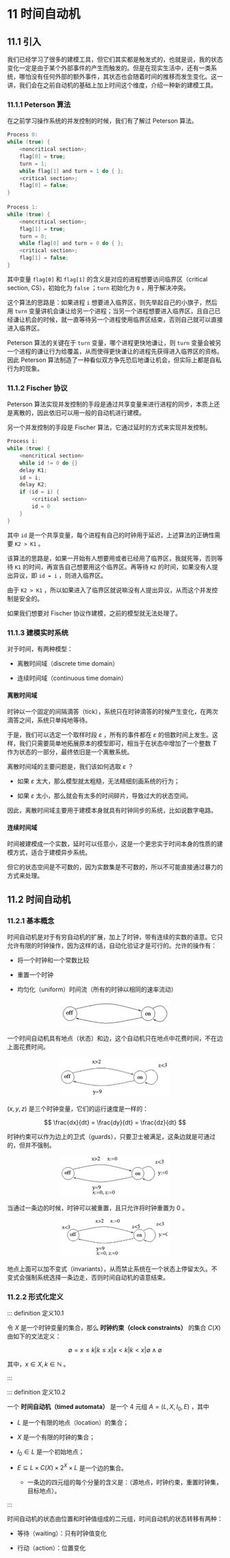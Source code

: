 # 11 时间自动机

## 11.1 引入

我们已经学习了很多的建模工具，但它们其实都是触发式的，也就是说，我的状态变化一定是由于某个外部事件的产生而触发的。但是在现实生活中，还有一类系统，哪怕没有任何外部的额外事件，其状态也会随着时间的推移而发生变化。这一讲，我们会在之前自动机的基础上加上时间这个维度，介绍一种新的建模工具。

### 11.1.1 Peterson 算法

在之前学习操作系统的并发控制的时候，我们有了解过 Peterson 算法。

```c
Process 0:
while (true) {
    <noncritical section>;
    flag[0] = true;
    turn = 1;
    while flag[1] and turn = 1 do { };
    <critical section>;
    flag[0] = false;
}

Process 1:
while (true) {
    <noncritical section>;
    flag[1] = true;
    turn = 0;
    while flag[0] and turn = 0 do { };
    <critical section>;
    flag[1] = false;
}
```

其中变量 `flag[0]` 和 `flag[1]` 的含义是对应的进程想要访问临界区（critical section, CS），初始化为 `false` ；`turn` 初始化为 `0` ，用于解决冲突。

这个算法的思路是：如果进程 `i` 想要进入临界区，则先举起自己的小旗子，然后用 `turn` 变量讲机会谦让给另一个进程；当另一个进程想要进入临界区，且自己已经谦让机会的时候，就一直等待另一个进程使用临界区结束，否则自己就可以直接进入临界区。

Peterson 算法的关键在于 `turn` 变量，哪个进程更快地谦让，则 `turn` 变量会被另一个进程的谦让行为给覆盖，从而使得更快谦让的进程先获得进入临界区的资格。因此 Peterson 算法制造了一种看似双方争先恐后地谦让机会，但实际上都是自私行为的现象。

### 11.1.2 Fischer 协议

Peterson 算法实现并发控制的手段是通过共享变量来进行进程的同步，本质上还是离散的，因此依旧可以用一般的自动机进行建模。

另一个并发控制的手段是 Fischer 算法，它通过延时的方式来实现并发控制。

```c
Process i:
while (true) {
    <noncritical section>
    while id != 0 do {}
    delay K1;
    id = i;
    delay K2;
    if (id = i) {
        <critical section>
        id = 0
    }
}
```

其中 `id` 是一个共享变量，每个进程有自己的时钟用于延迟，上述算法的正确性需要 `K2 > K1` 。

该算法的思路是，如果一开始有人想要用或者已经用了临界区，我就死等，否则等待 `K1` 的时间，再宣告自己想要用这个临界区。再等待 `K2` 的时间，如果没有人提出异议，即 `id = i` ，则进入临界区。

由于 `K2 > K1` ，所以如果进入了临界区就说嘛没有人提出异议，从而这个并发控制是安全的。

如果我们想要对 Fischer 协议作建模，之前的模型就无法处理了。

### 11.1.3 建模实时系统

对于时间，有两种模型：

- 离散时间域（discrete time domain）

- 连续时间域（continuous time domain）

#### 离散时间域

时钟以一个固定的间隔滴答（tick），系统只在时钟滴答的时候产生变化，在两次滴答之间，系统只单纯地等待。

于是，我们可以选定一个取样时段 $\varepsilon$ ，所有的事件都在 $\varepsilon$ 的倍数时间上发生。这样，我们只需要简单地拓展原本的模型即可，相当于在状态中增加了一个整数 $T$ 作为状态的一部分，最终依旧是一个离散系统。

离散时间域的主要问题是，我们该如何选取 $\varepsilon$ ？

- 如果 $\varepsilon$ 太大，那么模型就太粗糙，无法精细刻画系统的行为；

- 如果 $\varepsilon$ 太小，那么就会有太多的时间碎片，导致过大的状态空间。

因此，离散时间域主要用于建模本身就具有时钟同步的系统，比如说数字电路。

#### 连续时间域

时间被建模成一个实数，延时可以任意小，这是一个更忠实于时间本身的性质的建模方式，适合于建模异步系统。

但它的状态空间是不可数的，因为实数集是不可数的，所以不可能直接通过暴力的方式来处理。

## 11.2 时间自动机

### 11.2.1 基本概念

时间自动机是对于有穷自动机的扩展，加上了时钟，带有连续的实数的语意。它只允许有限的时钟操作，因为这样的话，自动化验证才是可行的。允许的操作有：

- 将一个时钟和一个常数比较

- 重置一个时钟

- 均匀化（uniform）时间流（所有的时钟以相同的速率流动）

<p style="text-align:center"><img src="./ta1.png" alt="ta1" style="zoom:25%;"/></p>

一个时间自动机具有地点（状态）和边，这个自动机只在地点中花费时间，不在边上面花费时间。

<p style="text-align:center"><img src="./ta2.png" alt="ta2" style="zoom:25%;"/></p>

$(x, y, z)$ 是三个时钟变量，它们的运行速度是一样的：

$$
\frac{dx}{dt} = \frac{dy}{dt} = \frac{dz}{dt}
$$

时钟约束可以作为边上的卫式（guards），只要卫士被满足，这条边就是可通过的，但并不强制。

<p style="text-align:center"><img src="./ta3.png" alt="ta3" style="zoom:25%;"/></p>

当通过一条边的时候，时钟可以被重置，且只允许将时钟重置为 $0$ 。

<p style="text-align:center"><img src="./ta4.png" alt="ta4" style="zoom:25%;"/></p>

地点上面可以加不变式（invariants），从而禁止系统在一个状态上停留太久。不变式会强制系统选择一条边走，否则时间自动机的语意结束。

### 11.2.2 形式化定义

::: definition 定义10.1

令 $X$ 是一个时钟变量的集合，那么 **时钟约束（clock constraints）** 的集合 $C(X)$ 由如下的文法定义：

$$
\emptyset = x \le k | k \le x | x < k | k < x | \emptyset \wedge \emptyset
$$

其中，$x \in X, k \in \mathbb{N}$ 。

:::

::: definition 定义10.2

一个 **时间自动机（timed automata）** 是一个 4 元组 $A = (L, X, I_0, E)$ ，其中

- $L$ 是一个有限的地点（location）的集合；

- $X$ 是一个有限的时钟的集合；

- $I_0 \in L$ 是一个初始地点；

- $E \subseteq L \times C(X) \times 2^X \times L$ 是一个边的集合。

    - 一条边的四元组的每个分量的含义是：（源地点，时钟约束，重置时钟集，目标地点）。

:::

时间自动机的状态由位置和时钟值组成的二元组，时间自动机的状态转移有两种：

- 等待（waiting）：只有时钟值变化

- 行动（action）：位置变化





